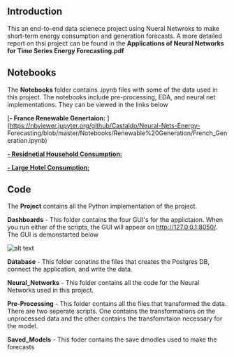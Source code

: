 ## Introduction 

This an end-to-end data scienece project using Nueral Netwroks to make short-term energy consumption and generation forecasts. A more detailed report on thsi project can be found in the **Applications of Neural Networks for Time Series Energy Forecasting.pdf**

## Notebooks 

The **Notebooks** folder contains .ipynb files with some of the data used in this project. The notebooks include pre-processing, EDA, and neural net implementations. They can be viewed in the links below 
  
[**- France Renewable Genertaion:** ](https://nbviewer.jupyter.org/github/Castaldo/Neural-Nets-Energy-                     Forecasting/blob/master/Notebooks/Renewable%20Generation/French_Generation.ipynb)

[**- Residnetial Household Consumption:** ](https://nbviewer.jupyter.org/github/Castaldo/Neural-Nets-Energy-Forecasting/blob/master/Notebooks/Granular%20Consumption/House.ipynb)

[**- Large Hotel Consumption:**](https://nbviewer.jupyter.org/github/Castaldo/Neural-Nets-Energy-Forecasting/blob/master/Notebooks/Granular%20Consumption/Hotel.ipynb)

## Code 

The **Project** contains all the Python implementation of the project. 

**Dashboards** - This folder contains the four GUI's for the applictaion. When you run either of the scripts, the GUI will appear on http://127.0.0.1:8050/. The GUI is demonstarted below 

![alt text](https://imgur.com/XJdFtNI.png)

**Database** - This folder conatins the files that creates the Postgres DB, connect the application, and write the data.

**Neural_Networks** - This folder contains all the code for the Neural Networks used in this project.

**Pre-Processing** - This folder contains all the files that transformed the data. There are two seperate scripts. One contains the transformations on the unprocessed data and the other contains the transfomrtaion necessary for the model.

**Saved_Models** - This foder contains the save dmodles used to make the forecasts
